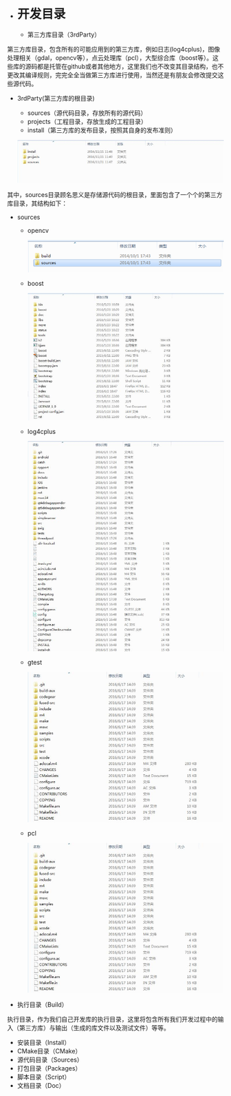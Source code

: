 * # 开发目录

  * 第三方库目录（3rdParty）


第三方库目录，包含所有的可能应用到的第三方库，例如日志\(log4cplus\)，图像处理相关（gdal，opencv等），点云处理库（pcl），大型综合库（boost等）。这些库的源码都是托管在github或者其他地方，这里我们也不改变其目录结构，也不更改其编译规则，完完全全当做第三方库进行使用，当然还是有朋友会修改提交这些源代码。


* 3rdParty\(第三方库的根目录\)

  * sources（源代码目录，存放所有的源代码）
  * projects（工程目录，存放生成的工程目录）
  * install（第三方库的发布目录，按照其自身的发布准则）


  ![](/assets/3rdParty.jpg)


其中，sources目录顾名思义是存储源代码的根目录，里面包含了一个个的第三方库目录，其结构如下：


* sources

  * opencv

    ![](/assets/opencv.png)

  * boost

    ![](/assets/boost.jpg)

  * log4cplus

    ![](/assets/log4clus.jpg)

  * gtest

    ![](/assets/gtest.jpg)

  * pcl

    ![](/assets/gtest.jpg)


* 执行目录（Build）

执行目录，作为我们自己开发库的执行目录，这里将包含所有我们开发过程中的输入（第三方库）与输出（生成的库文件以及测试文件）等等。

* 安装目录（Install）
* CMake目录（CMake）
* 源代码目录（Sources）
* 打包目录（Packages）
* 脚本目录（Script）
* 文档目录（Doc）

